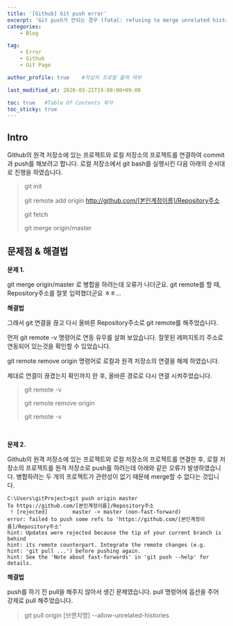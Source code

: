 ```yaml
---
title: '[Github] Git push error' 
excerpt: 'Git push가 안되는 경우 (fatal: refusing to merge unrelated histories)'
categories:
    - Blog

tag:
    - Error
    - Github
    - Git Page

author_profile: true    #작성자 프로필 출력 여부

last_modified_at: 2020-03-21T19:00:00+09:00

toc: true   #Table Of Contents 목차 
toc_sticky: true
---
```


## Intro
Github의 원격 저장소에 있는 프로젝트와 로컬 저장소의 프로젝트를 연결하여 commit과 push를 해보려고 합니다.
로컬 저장소에서 git bash를 실행시킨 다음 아래의 순서대로 진행을 하였습니다. 

> git init
>
> git remote add origin http://github.com/[본인계정이름]/Repository주소
>
> git fetch
>
> git merge origin/master


## 문제점 & 해결법

__문제 1.__  

git merge origin/master 로 병합을 하려는데 오류가 나더군요.
git remote를 할 때, Repository주소를 잘못 입력했더군요 ㅎㅎ...


__해결법__

그래서 git 연결을 끊고 다시 올바른 Repository주소로 git remote를 해주었습니다.

먼저 git remote -v 명령어로 연동 유무를 살펴 보았습니다. 잘못된 레퍼지토리 주소로 연동되어 있는것을 확인할 수 있었습니다.

git remote remove origin 명령어로 로컬과 원격 저장소의 연결을 해제 하였습니다.

제대로 연결이 끊겼는지 확인까지 한 후, 올바른 경로로 다시 연결 시켜주었습니다.

> git remote -v
>
> git remote remove origin 
> 
> git remote -v

<br>

__문제 2.__

Github의 원격 저장소에 있는 프로젝트와 로컬 저장소의 프로젝트를 연결한 후, 로컬 저장소의 프로젝트를 원격 저장소로 push를 하려는데 아래와 같은 오류가 발생하였습니다. 병합하려는 두 개의 프로젝트가 관련성이 없기 때문에 merge할 수 없다는 것입니다.

```
C:\Users\gitProject>git push origin master
To https://github.com/[본인계정이름]/Repository주소
 ! [rejected]        master -> master (non-fast-forward)
error: failed to push some refs to 'https://github.com/[본인계정이름]/Repository주소'
hint: Updates were rejected because the tip of your current branch is behind
hint: its remote counterpart. Integrate the remote changes (e.g.
hint: 'git pull ...') before pushing again.
hint: See the 'Note about fast-forwards' in 'git push --help' for details.
```

__해결법__

push를 하기 전 pull을 해주지 않아서 생긴 문제였습니다.
pull 명령어에 옵션을 주어 강제로 pull 해주었습니다.

> git pull origin [브랜치명] --allow-unrelated-histories
